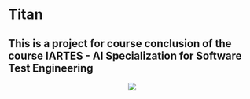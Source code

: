 # Titan
## This is a project for course conclusion of the course IARTES - AI Specialization for Software Test Engineering
<p align="center">
<img src='https://user-images.githubusercontent.com/12941167/232917960-4861fb8a-ed55-436c-82ab-61cd3fd00c0b.png' /img>
</p>
